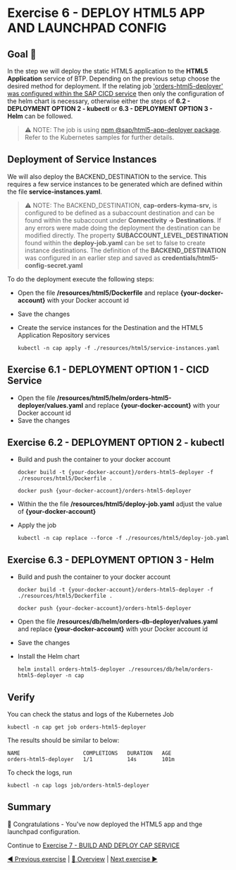 # Exercise 6 - DEPLOY HTML5 APP AND LAUNCHPAD CONFIG

## Goal 🎯

In the step we will deploy the static HTML5 application to the **HTML5 Application** service of BTP. Depending on the previous setup choose the desired method for deployment. If the relating job ['orders-html5-deployer' was configured within the SAP CICD service](../ex3#exercise-352---orders-html5-deployer---optional) then only the configuration of the helm chart is necessary, otherwise either the steps of **6.2 - DEPLOYMENT OPTION 2 - kubectl** or **6.3 - DEPLOYMENT OPTION 3 - Helm** can be followed.

> ⚠ NOTE: The job is using [npm @sap/html5-app-deployer package](https://www.npmjs.com/package/@sap/html5-app-deployer). Refer to the Kubernetes samples for further details.

## Deployment of Service Instances

We will also deploy the BACKEND_DESTINATION to the service. This requires a few service instances to be generated which are defined within the file **service-instances.yaml**.

> ⚠ NOTE: The BACKEND_DESTINATION, **cap-orders-kyma-srv,** is configured to be defined as a subaccount destination and can be found within the subaccount under **Connectivity -> Destinations**. If any errors were made doing the deployment the destination can be modified directly. The property **SUBACCOUNT_LEVEL_DESTINATION** found within the **deploy-job.yaml** can be set to false to create instance destinations. The definition of the **BACKEND_DESTINATION** was configured in an earlier step and saved as **credentials/html5-config-secret.yaml**

To do the deployment execute the following steps:

- Open the file **/resources/html5/Dockerfile** and replace **{your-docker-account}** with your Docker account id
- Save the changes
- Create the service instances for the Destination and the HTML5 Application Repository services

  ```shell
  kubectl -n cap apply -f ./resources/html5/service-instances.yaml
  ```

## Exercise 6.1 - DEPLOYMENT OPTION 1 - CICD Service

- Open the file **/resources/html5/helm/orders-html5-deployer/values.yaml** and replace **{your-docker-account}** with your Docker account id
- Save the changes

## Exercise 6.2 - DEPLOYMENT OPTION 2 - kubectl

- Build and push the container to your docker account

  ```shell
  docker build -t {your-docker-account}/orders-html5-deployer -f ./resources/html5/Dockerfile .

  docker push {your-docker-account}/orders-html5-deployer
  ```

- Within the the file **/resources/html5/deploy-job.yaml** adjust the value of **{your-docker-account}**
- Apply the job

  ```shell
  kubectl -n cap replace --force -f ./resources/html5/deploy-job.yaml
  ```

## Exercise 6.3 - DEPLOYMENT OPTION 3 - Helm

- Build and push the container to your docker account

  ```shell
  docker build -t {your-docker-account}/orders-html5-deployer -f ./resources/html5/Dockerfile .

  docker push {your-docker-account}/orders-html5-deployer
  ```

- Open the file **/resources/db/helm/orders-db-deployer/values.yaml** and replace **{your-docker-account}** with your Docker account id
- Save the changes
- Install the Helm chart

  ```shell
  helm install orders-html5-deployer ./resources/db/helm/orders-html5-deployer -n cap
  ```

## Verify

You can check the status and logs of the Kubernetes Job

```shell
kubectl -n cap get job orders-html5-deployer
```

The results should be similar to below:

```
NAME                    COMPLETIONS   DURATION   AGE
orders-html5-deployer   1/1           14s        101m
```

To check the logs, run

```shell
kubectl -n cap logs job/orders-html5-deployer
```

## Summary

🎉 Congratulations - You've now deployed the HTML5 app and thge launchpad configuration.

Continue to [Exercise 7 - BUILD AND DEPLOY CAP SERVICE](../ex7/README.md)

[◀ Previous exercise](../ex5/README.md) | [🔼 Overview](../../README.md) | [Next exercise ▶](../ex7/README.md)
